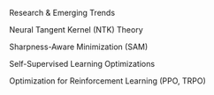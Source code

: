  Research & Emerging Trends
 
Neural Tangent Kernel (NTK) Theory

Sharpness-Aware Minimization (SAM)

Self-Supervised Learning Optimizations

Optimization for Reinforcement Learning (PPO, TRPO)
